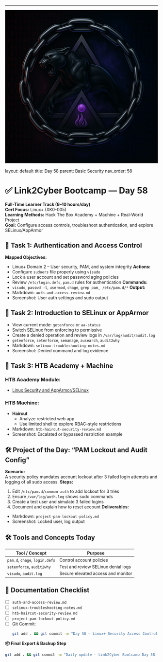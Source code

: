 ---
![Panther Icon](/assets/icons/icon-cyber-panther.png)

layout: default
title: Day 58
parent: Basic Security
nav_order: 58

# ✅ Link2Cyber Bootcamp — Day 58
**Full-Time Learner Track (8–10 hours/day)**  
**Cert Focus:** Linux+ (XK0-005)  
**Learning Methods:** Hack The Box Academy + Machine + Real-World Project  
**Goal:** Configure access controls, troubleshoot authentication, and explore SELinux/AppArmor
## 🔐 Task 1: Authentication and Access Control
**Mapped Objectives:**  
- Linux+ Domain 2 – User security, PAM, and system integrity
**Actions:**  
- Configure `sudoers` file properly using `visudo`  
- Lock a user account and set password aging policies  
- Review `/etc/login.defs`, `pam.d` rules for authentication
**Commands:**  
- `visudo`, `passwd -l`, `usermod`, `chage`, `grep pam_ /etc/pam.d/*`
**Output:**  
- Markdown: `auth-and-access-review.md`  
- Screenshot: User auth settings and sudo output
## 🔐 Task 2: Introduction to SELinux or AppArmor
- View current mode: `getenforce` or `aa-status`  
- Switch SELinux from enforcing to permissive  
- Create a denied operation and review logs in `/var/log/audit/audit.log`
- `getenforce`, `setenforce`, `semanage`, `ausearch`, `audit2why`
- Markdown: `selinux-troubleshooting-notes.md`  
- Screenshot: Denied command and log evidence
## 🧪 Task 3: HTB Academy + Machine
### HTB Academy Module:
- [Linux Security and AppArmor/SELinux](https://academy.hackthebox.com/module/96)
### HTB Machine:
- **Haircut**  
  - Analyze restricted web app  
  - Use limited shell to explore RBAC-style restrictions
- Markdown: `htb-haircut-security-review.md`  
- Screenshot: Escalated or bypassed restriction example
## 🛠️ Project of the Day: “PAM Lockout and Audit Config”
**Scenario:**  
A security policy mandates account lockout after 3 failed login attempts and logging of all sudo access.
**Steps:**  
1. Edit `/etc/pam.d/common-auth` to add lockout for 3 tries  
2. Ensure `/var/log/auth.log` shows sudo commands  
3. Create a test user and simulate 3 failed logins  
4. Document and explain how to reset account
**Deliverables:**  
- Markdown: `project-pam-lockout-policy.md`  
- Screenshot: Locked user, log output
## 🛠️ Tools and Concepts Today
| Tool / Concept     | Purpose                                         |
|--------------------|-------------------------------------------------|
| `pam.d`, `chage`, `login.defs` | Control account policies            |
| `setenforce`, `audit2why`     | Test and review SELinux denial logs  |
| `visudo`, `audit.log`         | Secure elevated access and monitor   |
## 📁 Documentation Checklist
- [ ] `auth-and-access-review.md`  
- [ ] `selinux-troubleshooting-notes.md`  
- [ ] `htb-haircut-security-review.md`  
- [ ] `project-pam-lockout-policy.md`  
- [ ] Git Commit:
  ```bash
  git add . && git commit -m "Day 58 – Linux+ Security Access Control and SELinux Project" && git push origin main
  ```
**📦 Final Export & Backup Step**
```bash
git add . && git commit -m "Daily update – Link2Cyber Bootcamp Day 58 (Linux+ HTB + PAM Project)" && git push origin main
```
